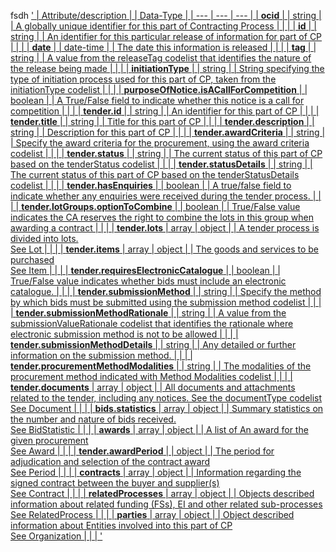 fsdh
['
|  Attribute/description |  | Data-Type |
|  --- | --- | --- |
|  **ocid** |  | string |
|  A globally unique identifier for this part of Contracting Process |  |  |
|  **id** |  | string |
|  An identifier for this particular release of information for part of CP |  |  |
|  **date** |  | date-time |
|  The date this information is released |  |  |
|  **tag** |  | string |
|  A value from the releaseTag codelist that identifies the nature of the release being made |  |  |
|  **initiationType** |  | string |
|  String specifying the type of initiation process used for this part of CP, taken from the initiationType codelist |  |  |
|  **purposeOfNotice.isACallForCompetition** |  | boolean |
|  A True/False field to indicate whether this notice is a call for competition |  |  |
|  **tender.id** |  | string |
|  An identifier for this part of CP |  |  |
|  **tender.title** |  | string |
|  Title for this part of CP |  |  |
|  **tender.description** |  | string |
|  Description for this part of CP |  |  |
|  **tender.awardCriteria** |  | string |
|  Specify the award criteria for the procurement, using the award criteria codelist |  |  |
|  **tender.status** |  | string |
|  The current status of this part of CP based on the tenderStatus codelist |  |  |
|  **tender.statusDetails** |  | string |
|  The current status of this part of CP based on the tenderStatusDetails codelist |  |  |
|  **tender.hasEnquiries** |  | boolean |
|  A true/false field to indicate whether any enquiries were received during the tender process. |  |  |
|  **tender.lotGroups.optionToCombine** |  | boolean |
|  True/False value indicates the CA reserves the right to combine the lots in this group when awarding a contract |  |  |
|  **tender.lots** | array | object |
|  A tender process is divided into lots. <br/>See Lot |  |  |
|  **tender.items** | array | object |
|  The goods and services to be purchased<br/>See Item |  |  |
|  **tender.requiresElectronicCatalogue** |  | boolean |
|  True/False value indicates whether bids must include an electronic catalogue. |  |  |
|  **tender.submissionMethod** |  | string |
|  Specify the method by which bids must be submitted using the submission method codelist |  |  |
|  **tender.submissionMethodRationale** |  | string |
|  A value from the submissionValueRationale codelist that identifies the rationale where electronic submission method is not to be allowed |  |  |
|  **tender.submissionMethodDetails** |  | string |
|  Any detailed or further information on the submission method. |  |  |
|  **tender.procurementMethodModalities** |  | string |
|  The modalities of the procurement method indicated with Method Modalities codelist |  |  |
|  **tender.documents** | array | object |
|  All documents and attachments related to the tender, including any notices. See the documentType codelist<br/>See Document |  |  |
|  **bids.statistics** | array | object |
|  Summary statistics on the number and nature of bids received. <br/>See BidStatistic |  |  |
|  **awards** | array | object |
|  A list of An award for the given procurement<br/>See Award |  |  |
|  **tender.awardPeriod** |  | object |
|  The period for adjudication and selection of the contract award<br/>See Period |  |  |
|  **contracts** | array | object |
|  Information regarding the signed contract between the buyer and supplier(s)<br/>See Contract |  |  |
|  **relatedProcesses** | array | object |
|  Objects described information about related funding (FSs), EI and other related sub-processes<br/>See RelatedProcess |  |  |
|  **parties** | array | object |
|  Object described information about Entities involved into this part of CP <br/>See Organization |  |  |
']($table "dddd")
